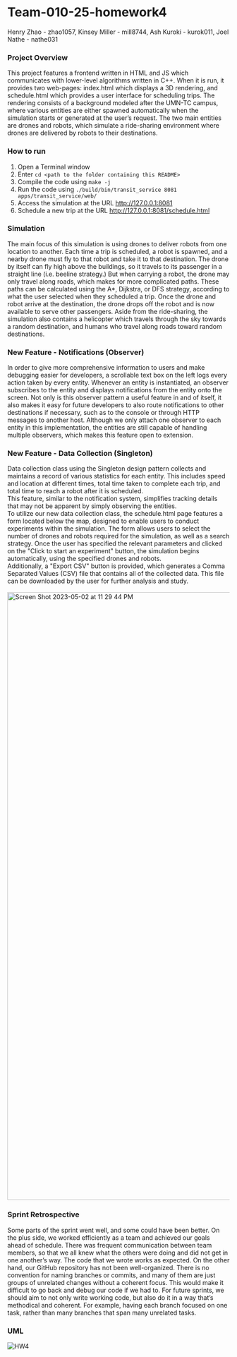 
# Team-010-25-homework4
Henry Zhao - zhao1057, 
Kinsey Miller - mill8744, 
Ash Kuroki - kurok011, 
Joel Nathe - nathe031

### Project Overview
This project features a frontend written in HTML and JS which communicates with lower-level algorithms written in C++. When it is run, it provides two web-pages: index.html which displays a 3D rendering, and schedule.html which provides a user interface for scheduling trips. The rendering consists of a background modeled after the UMN-TC campus, where various entities are either spawned automatically when the simulation starts or generated at the user’s request. The two main entities are drones and robots, which simulate a ride-sharing environment where drones are delivered by robots to their destinations. 

### How to run
1. Open a Terminal window
1. Enter `cd <path to the folder containing this README>`
1. Compile the code using `make -j`
1. Run  the code using `./build/bin/transit_service 8081 apps/transit_service/web/`
1. Access the simulation at the URL http://127.0.0.1:8081
1. Schedule a new trip at the URL http://127.0.0.1:8081/schedule.html

### Simulation
The main focus of this simulation is using drones to deliver robots from one location to another. Each time a trip is scheduled, a robot is spawned, and a nearby drone must fly to that robot and take it to that destination. The drone by itself can fly high above the buildings, so it travels to its passenger in a straight line (i.e. beeline strategy.) But when carrying a robot, the drone may only travel along roads, which makes for more complicated paths. These paths can be calculated using the A*, Dijkstra, or DFS strategy, according to what the user selected when they scheduled a trip. Once the drone and robot arrive at the destination, the drone drops off the robot and is now available to serve other passengers. Aside from the ride-sharing, the simulation also contains a helicopter which travels through the sky towards a random destination, and humans who travel along roads toward random destinations.

### New Feature - Notifications (Observer)
In order to give more comprehensive information to users and make debugging easier for developers, a scrollable text box on the left logs every action taken by every entity. Whenever an entity is instantiated, an observer subscribes to the entity and displays notifications from the entity onto the screen. Not only is this observer pattern a useful feature in and of itself, it also makes it easy for future developers to also route notifications to other destinations if necessary, such as to the console or through HTTP messages to another host. Although we only attach one observer to each entity in this implementation, the entities are still capable of handling multiple observers, which makes this feature open to extension. 

### New Feature - Data Collection (Singleton)
Data collection class using the Singleton design pattern collects and maintains a record of various statistics for each entity. This includes speed and location at different times, total time taken to complete each trip, and total time to reach a robot after it is scheduled. <br/>
This feature, similar to the notification system, simplifies tracking details that may not be apparent by simply observing the entities. 
<br/>
To utilize our new data collection class, the schedule.html page features a form located below the map, designed to enable users to conduct experiments within the simulation. The form allows users to select the number of drones and robots required for the simulation, as well as a search strategy. Once the user has specified the relevant parameters and clicked on the "Click to start an experiment" button, the simulation begins automatically, using the specified drones and robots. <br/>
Additionally, a "Export CSV" button is provided, which generates a Comma Separated Values (CSV) file that contains all of the collected data. This file can be downloaded by the user for further analysis and study.
<br/>
<br/>
<img width="1378" alt="Screen Shot 2023-05-02 at 11 29 44 PM" src="https://media.github.umn.edu/user/18696/files/ec2f7a9e-7198-40dc-bc85-c95b99de46d3">

### Sprint Retrospective
Some parts of the sprint went well, and some could have been better. On the plus side, we worked efficiently as a team and achieved our goals ahead of schedule. There was frequent communication between team members, so that we all knew what the others were doing and did not get in one another’s way. The code that we wrote works as expected. On the other hand, our GitHub repository has not been well-organized. There is no convention for naming branches or commits, and many of them are just groups of unrelated changes without a coherent focus. This would make it difficult to go back and debug our code if we had to. For future sprints, we should aim to not only write working code, but also do it in a way that’s methodical and coherent. For example, having each branch focused on one task, rather than many branches that span many unrelated tasks.

### UML
![HW4](https://media.github.umn.edu/user/18696/files/10ca7a67-60d9-427e-bf2d-ce9dec954839)


